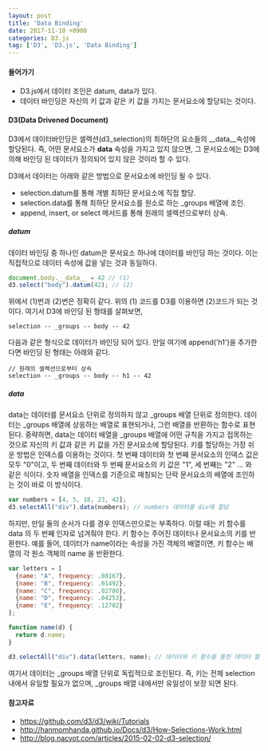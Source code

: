 ```yaml
---
layout: post
title: 'Data Binding'
date: 2017-11-10 +0900
categories: D3.js
tag: ['D3', 'D3.js', 'Data Binding']
---
```


#### 들어가기

- D3.js에서 데이터 조인은 datum, data가 있다.
- 데이터 바인딩은 자신의 키 값과 같은 키 값을 가지는 문서요소에 할당되는 것이다.

#### D3(Data Drivened Document)

D3에서 데이터바인딩은 셀렉션(d3_selection)의 최하단의 요소들의 __data__속성에 할당된다. 즉, 어떤 문서요소가 __data__ 속성을 가지고 있지 않으면, 그 문서요소에는 D3에 의해 바인딩 된 데이터가 정의되어 있지 않은 것이라 할 수 있다. 

D3에서 데이터는 아래와 같은 방법으로 문서요소에 바인딩 될 수 있다.

- selection.datum를 통해 개별 최하단 문서요소에 직접 할당.
- selection.data를 통해 최하단 문서요소를 원소로 하는 _groups 배열에 조인.
- append, insert, or select 메서드를 통해 원래의 셀렉션으로부터 상속.

##### datum

데이터 바인딩 중 하나인 datum은 문서요소 하나에 데이터를 바인딩 하는 것이다. 이는 직접적으로 데이터 속성에 값을 넣는 것과 동일하다.

```javascript
document.body.__data__ = 42 // (1)
d3.select("body").datum(42); // (2)
```

위에서 (1)번과 (2)번은 정확히 같다. 위의 (1) 코드를 D3를 이용하면 (2)코드가 되는 것이다. 여기서 D3에 바인딩 된 형태를 살펴보면,  

```
selection -- _groups -- body -- 42
```

다음과 같은 형식으로 데이터가 바인딩 되어 있다. 만일 여기에 append('h1')을 추가한다면 바인딩 된 형태는 아래와 같다.

```
// 원래의 셀렉션으로부터 상속
selection -- _groups -- body -- h1 -- 42
```

##### data

data는 데이터를 문서요소 단위로 정의하지 않고 _groups 배열 단위로 정의한다. 데이터는 _groups 배열에 상응하는 배열로 표현되거나, 그런 배열을 반환하는 함수로 표현된다. 중략하면, data는 데이터 배열을 _groups 배열에 어떤 규칙을 가지고 접목하는 것으로 자신의 키 값과 같은 키 값을 가진 문서요소에 할당된다. 키를 할당하는 가장 쉬운 방법은 인덱스를 이용하는 것이다. 첫 번째 데이터와 첫 번째 문서요소의 인덱스 값은 모두 "0"이고, 두 번째 데이터와 두 번째 문서요소의 키 값은 "1", 세 번째는 "2" ... 와 같은 식이다. 숫자 배열을 인덱스를 기준으로 매칭되는 단락 문서요소의 배열에 조인하는 것이 바로 이 방식이다.

```javascript
var numbers = [4, 5, 18, 23, 42];
d3.selectAll("div").data(numbers); // numbers 데이터를 div에 할당
```

하지만, 만일 둘의 순서가 다를 경우 인덱스만으로는 부족하다. 이럴 때는 키 함수를 data 의 두 번째 인자로 넘겨줘야 한다. 키 함수는 주어진 데이터나 문서요소의 키를 반환한다. 예를 들어, 데이터가 name이라는 속성을 가진 객체의 배열이면, 키 함수는 배열의 각 원소 객체의 name 을 반환한다.

```javascript
var letters = [
  {name: "A", frequency: .08167},
  {name: "B", frequency: .01492},
  {name: "C", frequency: .02780},
  {name: "D", frequency: .04253},
  {name: "E", frequency: .12702}
];

function name(d) {
  return d.name;
}

d3.selectAll("div").data(letters, name); // 데이터와 키 함수를 통한 데이터 할당
```

여기서 데이터는 _groups 배열 단위로 독립적으로 조인된다. 즉, 키는 전체 selection 내에서 유일할 필요가 없으며, _groups 배열 내에서만 유일성이 보장 되면 된다. 

#### 참고자료

- <https://github.com/d3/d3/wiki/Tutorials>
- <http://hanmomhanda.github.io/Docs/d3/How-Selections-Work.html>
- <http://blog.nacyot.com/articles/2015-02-02-d3-selection/>